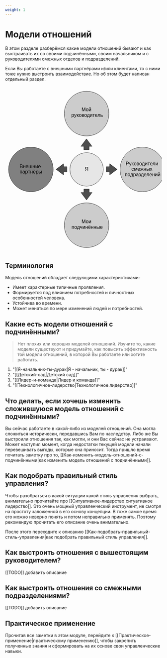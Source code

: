 ```yaml
---
weight: 1
---
```

# Модели отношений

В этом разделе разберёмся какие модели отношений бывают и как выстраивать их со своими подчинёнными, своим начальником и с руководителями смежных отделов и подразделений.

Если Вы работаете с внешними партнёрами и/или клиентами, то с ними тоже нужно выстроить взаимодействие. Но об этом будет написан отдельный раздел.

<pre>
 <svg xmlns="http://www.w3.org/2000/svg" viewBox="0 0 562 562" style="max-width: 562px; width: 100%; height: auto; display: block; padding: 0 10px;">
  
  <!-- Верхний круг -->
  <ellipse cx="281" cy="81" rx="80" ry="80" fill="#ccc" stroke="#000"/>
  <text x="283" y="73" font-family="Helvetica" font-size="18" text-anchor="middle">
    <tspan x="283" dy="0">Мой</tspan>
    <tspan x="283" dy="20">руководитель</tspan>
  </text>

  <!-- Нижний круг -->
  <ellipse cx="281" cy="481" rx="80" ry="80" fill="#ccc" stroke="#000"/>
  <text x="283" y="474" font-family="Helvetica" font-size="18" text-anchor="middle">
    <tspan x="283" dy="0">Мои</tspan>
    <tspan x="283" dy="20">подчинённые</tspan>
  </text>

  <!-- Правый круг -->
  <ellipse cx="481" cy="281" rx="80" ry="80" fill="#ccc" stroke="#000"/>
  <text x="482" y="266" font-family="Helvetica" font-size="18" text-anchor="middle">
    <tspan x="482" dy="0">Руководители</tspan>
    <tspan x="482" dy="20">смежных</tspan>
    <tspan x="482" dy="20">подразделений</tspan>
  </text>

  <!-- Левый круг -->
  <ellipse cx="81" cy="281" rx="80" ry="80" fill="#808080" stroke="#000"/>
  <text x="81" y="276" font-family="Helvetica" font-size="18" text-anchor="middle">
    <tspan x="81" dy="0">Внешние</tspan>
    <tspan x="81" dy="20">партнёры</tspan>
  </text>

  <!-- Центральный круг -->
  <ellipse cx="281" cy="281" rx="60" ry="60" fill="#e6e6e6" stroke="#000"/>
  <text x="281" y="285" font-family="Helvetica" font-size="18" text-anchor="middle">Я</text>

  <!-- Стрелки -->
 <path d="M351.5 290.21V271.21H363.76V260.71L390.5 280.71 363.76 300.71V290.21Z" fill="#4d4d4d" stroke="#000"/>
<path d="M210.5 271.21V290.21H198.24V300.71L171.5 280.71 198.24 260.71V271.21Z" fill="#4d4d4d" stroke="#000"/>
<path d="M290 210.5H271V198.24H260.5L280.5 171.5 300.5 198.24H290V210.5Z" fill="#4d4d4d" stroke="#000"/>
<path d="M271.21 351.5H290.21V363.76H300.71L280.71 390.5 260.71 363.76H271.21V351.5Z" fill="#4d4d4d" stroke="#000"/>
 </svg>
</pre>

## Терминология

Модель отношений обладает следующими характеристиками:

- Имеет характерные типичные проявления.
- Формируется под влиянием потребностей и личностных особенностей человека.
- Устойчива во времени.
- Может меняться по мере изменений людей и потребностей.

## Какие есть модели отношений с подчинёнными?

> Нет плохих или хороших моделей отношений. Изучите то, какие модели существуют и придумайте, как повысить эффективность той модели отношений, в которой Вы работаете или хотите работать.

1. "[[Я-начальник-ты-дурак|Я - начальник, ты - дурак]]"
2. "[[Детский-сад|Детский сад]]"
3. "[[Лидер-и-команда|Лидер и команда]]"
4. "[[Технологичное-лидерство|Технологичное лидерство]]"

## Что делать, если хочешь изменить сложившуюся модель отношений с подчинёнными?

Вы сейчас работаете в какой-либо из моделей отношений. Она могла сложиться исторически, передавшись Вам по наследству. Либо же Вы выстроили отношения так, как могли, и они Вас сейчас не устраивают. Может наступил момент, когда недостатки текущей модели начали перевешивать выгоды, которые она приносит. Тогда пришло время почитать заметку про то, [[Как-изменить-модель-отношений-с-подчинёнными|как изменить модель отношений с подчинёнными]].

## Как подобрать правильный стиль управления?

Чтобы разобраться в какой ситуации какой стиль управления выбрать, внимательно прочитайте про [[Ситуативное-лидерство|ситуативное лидерство]]. Это очень мощный управленческий инструмент, не смотря на простоту заложенной в его основу концепции. В тоже самое время его можно неверно понять и потом неправильно применять. Поэтому рекомендую прочитать его описание очень внимательно.

После этого переходите к описанию [[Как-подобрать-правильный-стиль-управления|как подобрать правильный стиль управления]].

## Как выстроить отношения с вышестоящим руководителем?

[[TODO]] добавить описание

## Как выстроить отношения со смежными подразделениями?

[[TODO]] добавить описание

## Практическое применение

Прочитав все заметки в этом модуле, перейдите к [[Практическое-применение|практическому применению]], чтобы закрепить полученные знания и сформировать на их основе свои управленческие навыки.
